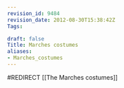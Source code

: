 ```yaml
---
revision_id: 9484
revision_date: 2012-08-30T15:38:42Z
Tags:

draft: false
Title: Marches costumes
aliases:
- Marches_costumes
---
```

#REDIRECT [[The Marches costumes]]